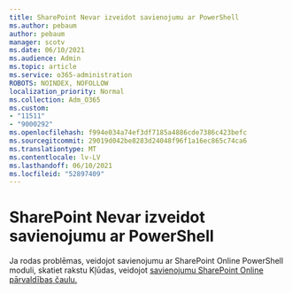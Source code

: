 ```yaml
---
title: SharePoint Nevar izveidot savienojumu ar PowerShell
ms.author: pebaum
author: pebaum
manager: scotv
ms.date: 06/10/2021
ms.audience: Admin
ms.topic: article
ms.service: o365-administration
ROBOTS: NOINDEX, NOFOLLOW
localization_priority: Normal
ms.collection: Adm_O365
ms.custom:
- "11511"
- "9000292"
ms.openlocfilehash: f994e034a74ef3df7185a4886cde7386c423befc
ms.sourcegitcommit: 29019d042be8283d24048f96f1a16ec865c74ca6
ms.translationtype: MT
ms.contentlocale: lv-LV
ms.lasthandoff: 06/10/2021
ms.locfileid: "52897409"
---
```

# <a name="sharepoint-powershell-unable-to-connect"></a>SharePoint Nevar izveidot savienojumu ar PowerShell

Ja rodas problēmas, veidojot savienojumu ar SharePoint Online PowerShell moduli, skatiet rakstu Kļūdas, veidojot [savienojumu SharePoint Online pārvaldības čaulu.](/sharepoint/troubleshoot/administration/errors-connecting-to-management-shell)